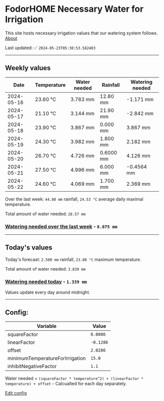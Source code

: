 # FodorHOME Necessary Water for Irrigation

This site hosts necessary irrigation values that our watering system follows. [About](https://github.com/redyau/irrigation)

Last updated: ✅ `2024-05-23T05:30:53.582403`

---

## Weekly values

| Date | Temperature | Water needed | Rainfall | Watering needed |
|-----|-----|-----|-----|-----|
| 2024-05-16 | 23.60 °C | 3.783 mm | 12.80 mm | -1.171 mm |
| 2024-05-17 | 21.10 °C | 3.144 mm | 21.90 mm | -2.842 mm |
| 2024-05-18 | 23.90 °C | 3.867 mm | 0.000 mm | 3.867 mm |
| 2024-05-19 | 24.30 °C | 3.982 mm | 1.800 mm | 2.182 mm |
| 2024-05-20 | 26.70 °C | 4.726 mm | 0.6000 mm | 4.126 mm |
| 2024-05-21 | 27.50 °C | 4.996 mm | 6.000 mm | -0.4564 mm |
| 2024-05-22 | 24.60 °C | 4.069 mm | 1.700 mm | 2.369 mm |


Over the last week: `44.80 mm` rainfall, `24.53 °C` average daily maximal temperature.

Total amount of water needed: `28.57 mm`

### [Watering needed over the last week](lastweek.txt) - `8.075 mm`

---

## Today's values

Today's forecast: `2.500 mm` rainfall, `23.80 °C` maximum temperature.

Total amount of water needed: `3.839 mm`

### [Watering needed today](today.txt) - `1.339 mm`

Values update every day around midnight.

---

## Config:

| Variable | Value |
|-----|-----|
| squareFactor | `0.0086` |
| linearFactor | `-0.1286` |
| offset | `2.0286` |
| minimumTemperatureForIrrigation | `15.0` |
| inhibitNegativeFactor | `1.1` |

Water needed = `(squareFactor * temperature^2) + (linearFactor * temperature) + offset` - Calcualted for each day separately.

[Edit config](https://github.com/RedyAu/irrigation/edit/main/config.json)
